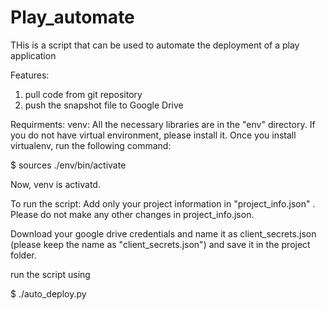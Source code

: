 # Play_automate
THis is a script that can be used to automate the deployment of a play application



Features:
1) pull code from git repository
2) push the snapshot file to Google Drive

Requirments:
venv: All the necessary libraries are in the "env" directory. 
  If you do not have virtual environment, please install it.
Once you install virtualenv, run the following command:

$ sources ./env/bin/activate 

Now, venv is activatd.


To run the script:
Add only your project information in "project_info.json" .
Please do not make any other changes in project_info.json.

Download your google drive credentials and name it as client_secrets.json (please keep the name as "client_secrets.json") and save it in the project folder.

run the script using 

$ ./auto_deploy.py

  
